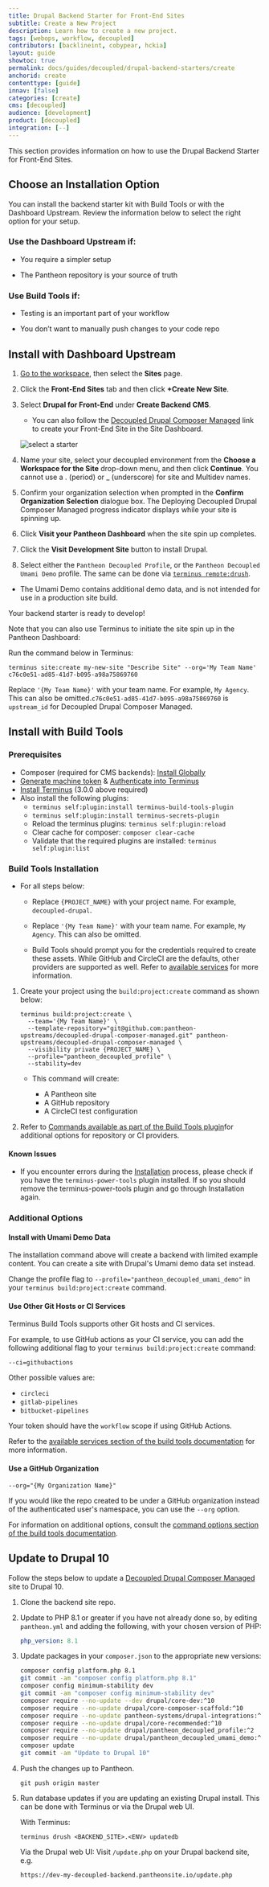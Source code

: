 ```yaml
---
title: Drupal Backend Starter for Front-End Sites
subtitle: Create a New Project
description: Learn how to create a new project.
tags: [webops, workflow, decoupled]
contributors: [backlineint, cobypear, hckia]
layout: guide
showtoc: true
permalink: docs/guides/decoupled/drupal-backend-starters/create
anchorid: create
contenttype: [guide]
innav: [false]
categories: [create]
cms: [decoupled]
audience: [development]
product: [decoupled]
integration: [--]
---
```


This section provides information on how to use the Drupal Backend Starter for Front-End Sites.

## Choose an Installation Option

You can install the backend starter kit with Build Tools or with the Dashboard Upstream. Review the information below to select the right option for your setup.

### Use the Dashboard Upstream if:

- You require a simpler setup

- The Pantheon repository is your source of truth

### Use Build Tools if:

- Testing is an important part of your workflow

- You don’t want to manually push changes to your code repo

## Install with Dashboard Upstream

1. [Go to the workspace](/guides/account-mgmt/workspace-sites-teams/workspaces#switch-between-workspaces), then select the **Sites** page.

1. Click the **Front-End Sites** tab and then click **+Create New Site**.

1. Select **Drupal for Front-End** under **Create Backend CMS**.

    - You can also follow the [Decoupled Drupal Composer Managed](https://dashboard.pantheon.io/sites/create?upstream_id=c76c0e51-ad85-41d7-b095-a98a75869760) link to create your Front-End Site in the Site Dashboard.

    ![select a starter](../../../../images/decoupled-select-starter.png)

1. Name your site, select your decoupled environment from the **Choose a Workspace for the Site** drop-down menu, and then click **Continue**. You cannot use a . (period) or _ (underscore) for site and Multidev names.

1. Confirm your organization selection when prompted in the **Confirm Organization Selection** dialogue box. The Deploying Decoupled Drupal Composer Managed progress indicator displays while your site is spinning up.

1. Click **Visit your Pantheon Dashboard** when the site spin up completes.

1. Click the **Visit Development Site** button to install Drupal.

1. Select either the `Pantheon Decoupled Profile`, or the
`Pantheon Decoupled Umami Demo` profile. The same can be done via
[`terminus remote:drush`](/terminus/commands/remote-drush).

  - The Umami Demo contains additional demo data, and is not intended for use in a production site build.

Your backend starter is ready to develop!

Note that you can also use Terminus to initiate the site spin up in the Pantheon Dashboard:

Run the command below in Terminus:

```bash{promptUser: user}
terminus site:create my-new-site "Describe Site" --org='My Team Name' c76c0e51-ad85-41d7-b095-a98a75869760
```

<Alert title="Note"  type="info" >

Replace `'{My Team Name}'` with your team name. For example, `My Agency`. This can also be omitted.`c76c0e51-ad85-41d7-b095-a98a75869760` is `upstream_id` for Decoupled Drupal Composer Managed.

</Alert>

## Install with Build Tools

### Prerequisites

- Composer (required for CMS backends):
  [Install Globally](https://getcomposer.org/download/)
- [Generate machine token](https://pantheon.io/docs/machine-tokens#create-a-machine-token)
  & [Authenticate into Terminus](https://pantheon.io/docs/machine-tokens#authenticate-into-terminus)
- [Install Terminus](https://pantheon.io/docs/terminus/install) (3.0.0 above
  required)
- Also install the following plugins:
  - `terminus self:plugin:install terminus-build-tools-plugin`
  - `terminus self:plugin:install terminus-secrets-plugin`
  - Reload the terminus plugins: `terminus self:plugin:reload`
  - Clear cache for composer: `composer clear-cache`
  - Validate that the required plugins are installed:
    `terminus self:plugin:list`

### Build Tools Installation

- For all steps below:

  - Replace `{PROJECT_NAME}` with your project name. For example,
    `decoupled-drupal`.

  - Replace `'{My Team Name}'` with your team name. For example, `My Agency`.
    This can also be omitted.

  - Build Tools should prompt you for the credentials required to create these assets. While GitHub and CircleCI are the defaults, other providers are supported as well. Refer to [available services](https://github.com/pantheon-systems/terminus-build-tools-plugin#available-services)
    for more information.

1. Create your project using the `build:project:create` command as shown below:

    ```
    terminus build:project:create \
      --team='{My Team Name}' \
      --template-repository="git@github.com:pantheon-upstreams/decoupled-drupal-composer-managed.git" pantheon-upstreams/decoupled-drupal-composer-managed \
      --visibility private {PROJECT_NAME} \
      --profile="pantheon_decoupled_profile" \
      --stability=dev
    ```

    - This command will create:

      - A Pantheon site
      - A GitHub repository
      - A CircleCI test configuration

1. Refer to [Commands available as part of the Build Tools plugin](https://github.com/pantheon-systems/terminus-build-tools-plugin#commands)for additional options for repository or CI providers.

#### Known Issues

- If you encounter errors during the [Installation](#installation) process,
  please check if you have the `terminus-power-tools` plugin installed. If so
  you should remove the terminus-power-tools plugin and go through Installation again.


### Additional Options

#### Install with Umami Demo Data

The installation command above will create a backend with limited example
content. You can create a site with Drupal's Umami demo data set instead.

Change the profile flag to `--profile="pantheon_decoupled_umami_demo"` in your `terminus build:project:create` command.

#### Use Other Git Hosts or CI Services

Terminus Build Tools supports other Git hosts and CI services.

For example, to use GitHub actions as your CI service, you can add the
following additional flag to your `terminus build:project:create` command:

`--ci=githubactions`

Other possible values are:

- `circleci`
- `gitlab-pipelines`
- `bitbucket-pipelines`

<Alert title="Note"  type="info" >

Your token should have the `workflow` scope if using GitHub Actions.

</Alert>

Refer to the [available services section of the build tools documentation](https://github.com/pantheon-systems/terminus-build-tools-plugin#available-services) for more information.

#### Use a GitHub Organization

`--org="{My Organization Name}"`

If you would like the repo created to be under a GitHub organization instead of the authenticated user's namespace, you can use the `--org` option.

For information on additional options, consult the
[command options section of the build tools documentation](https://github.com/pantheon-systems/terminus-build-tools-plugin#command-options).

## Update to Drupal 10

Follow the steps below to update a [Decoupled Drupal Composer Managed](https://dashboard.pantheon.io/sites/create?upstream_id=c76c0e51-ad85-41d7-b095-a98a75869760)
site to Drupal 10.

1. Clone the backend site repo.

1. Update to PHP 8.1 or greater if you have not already done so, by editing
   `pantheon.yml` and adding the following, with your chosen version of PHP:
   ```yaml
   php_version: 8.1
   ```
1. Update packages in your `composer.json` to the appropriate new versions:
   ```bash
   composer config platform.php 8.1
   git commit -am "composer config platform.php 8.1"
   composer config minimum-stability dev
   git commit -am "composer config minimum-stability dev"
   composer require --no-update --dev drupal/core-dev:^10
   composer require --no-update drupal/core-composer-scaffold:^10
   composer require --no-update pantheon-systems/drupal-integrations:^10
   composer require --no-update drupal/core-recommended:^10
   composer require --no-update drupal/pantheon_decoupled_profile:^2
   composer require --no-update drupal/pantheon_decoupled_umami_demo:^2
   composer update
   git commit -am "Update to Drupal 10"
   ```
1. Push the changes up to Pantheon.

   ```bash{promptUser: user}
   git push origin master
   ```

1. Run database updates if you are updating an existing Drupal install. This can be done with Terminus or via the Drupal web UI.

   With Terminus:

   ```bash{promptUser: user}
   terminus drush <BACKEND_SITE>.<ENV> updatedb
   ```

   Via the Drupal web UI: Visit `/update.php` on your Drupal backend site, e.g.

   ```
   https://dev-my-decoupled-backend.pantheonsite.io/update.php
   ```
